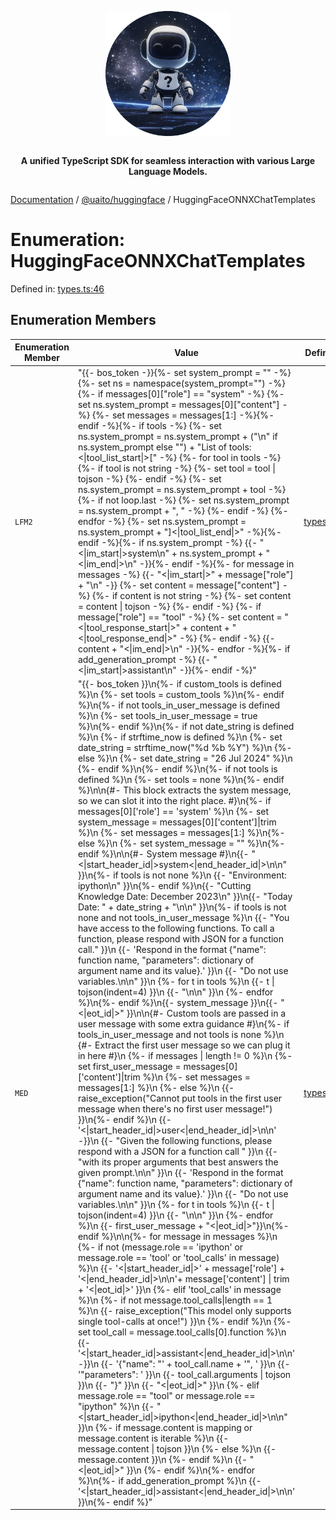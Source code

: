 <div style="display:flex; flex-direction:column; align-items:center;">
<p align="center">
  <img src="../UAITO.png" alt="UAITO Logo" width="200"/>
</p>

<p align="center">
  <strong>A unified TypeScript SDK for seamless interaction with various Large Language Models.</strong>
</p>
</div>

[Documentation](README.md) / [@uaito/huggingface](@uaito.huggingface.md) / HuggingFaceONNXChatTemplates

# Enumeration: HuggingFaceONNXChatTemplates

Defined in: [types.ts:46](https://github.com/elribonazo/uaito/blob/7d193aae630d32597c1be974f6ce03fc7e0727a3/packages/huggingFace/src/types.ts#L46)

## Enumeration Members

| Enumeration Member | Value | Defined in |
| ------ | ------ | ------ |
| <a id="lfm2"></a> `LFM2` | "\{\{- bos\_token -\}\}\{%- set system\_prompt = \"\" -%\}\{%- set ns = namespace(system\_prompt=\"\") -%\}\{%- if messages\[0\]\[\"role\"\] == \"system\" -%\} \{%- set ns.system\_prompt = messages\[0\]\[\"content\"\] -%\} \{%- set messages = messages\[1:\] -%\}\{%- endif -%\}\{%- if tools -%\} \{%- set ns.system\_prompt = ns.system\_prompt + (\"\n\" if ns.system\_prompt else \"\") + \"List of tools: \<\|tool\_list\_start\|\>\[\" -%\} \{%- for tool in tools -%\} \{%- if tool is not string -%\} \{%- set tool = tool \| tojson -%\} \{%- endif -%\} \{%- set ns.system\_prompt = ns.system\_prompt + tool -%\} \{%- if not loop.last -%\} \{%- set ns.system\_prompt = ns.system\_prompt + \", \" -%\} \{%- endif -%\} \{%- endfor -%\} \{%- set ns.system\_prompt = ns.system\_prompt + \"\]\<\|tool\_list\_end\|\>\" -%\}\{%- endif -%\}\{%- if ns.system\_prompt -%\} \{\{- \"\<\|im\_start\|\>system\n\" + ns.system\_prompt + \"\<\|im\_end\|\>\n\" -\}\}\{%- endif -%\}\{%- for message in messages -%\} \{\{- \"\<\|im\_start\|\>\" + message\[\"role\"\] + \"\n\" -\}\} \{%- set content = message\[\"content\"\] -%\} \{%- if content is not string -%\} \{%- set content = content \| tojson -%\} \{%- endif -%\} \{%- if message\[\"role\"\] == \"tool\" -%\} \{%- set content = \"\<\|tool\_response\_start\|\>\" + content + \"\<\|tool\_response\_end\|\>\" -%\} \{%- endif -%\} \{\{- content + \"\<\|im\_end\|\>\n\" -\}\}\{%- endfor -%\}\{%- if add\_generation\_prompt -%\} \{\{- \"\<\|im\_start\|\>assistant\n\" -\}\}\{%- endif -%\}" | [types.ts:47](https://github.com/elribonazo/uaito/blob/7d193aae630d32597c1be974f6ce03fc7e0727a3/packages/huggingFace/src/types.ts#L47) |
| <a id="med"></a> `MED` | "\{\{- bos\_token \}\}\n\{%- if custom\_tools is defined %\}\n \{%- set tools = custom\_tools %\}\n\{%- endif %\}\n\{%- if not tools\_in\_user\_message is defined %\}\n \{%- set tools\_in\_user\_message = true %\}\n\{%- endif %\}\n\{%- if not date\_string is defined %\}\n \{%- if strftime\_now is defined %\}\n \{%- set date\_string = strftime\_now(\"%d %b %Y\") %\}\n \{%- else %\}\n \{%- set date\_string = \"26 Jul 2024\" %\}\n \{%- endif %\}\n\{%- endif %\}\n\{%- if not tools is defined %\}\n \{%- set tools = none %\}\n\{%- endif %\}\n\n\{#- This block extracts the system message, so we can slot it into the right place. #\}\n\{%- if messages\[0\]\['role'\] == 'system' %\}\n \{%- set system\_message = messages\[0\]\['content'\]\|trim %\}\n \{%- set messages = messages\[1:\] %\}\n\{%- else %\}\n \{%- set system\_message = \"\" %\}\n\{%- endif %\}\n\n\{#- System message #\}\n\{\{- \"\<\|start\_header\_id\|\>system\<\|end\_header\_id\|\>\n\n\" \}\}\n\{%- if tools is not none %\}\n \{\{- \"Environment: ipython\n\" \}\}\n\{%- endif %\}\n\{\{- \"Cutting Knowledge Date: December 2023\n\" \}\}\n\{\{- \"Today Date: \" + date\_string + \"\n\n\" \}\}\n\{%- if tools is not none and not tools\_in\_user\_message %\}\n \{\{- \"You have access to the following functions. To call a function, please respond with JSON for a function call.\" \}\}\n \{\{- 'Respond in the format \{\"name\": function name, \"parameters\": dictionary of argument name and its value\}.' \}\}\n \{\{- \"Do not use variables.\n\n\" \}\}\n \{%- for t in tools %\}\n \{\{- t \| tojson(indent=4) \}\}\n \{\{- \"\n\n\" \}\}\n \{%- endfor %\}\n\{%- endif %\}\n\{\{- system\_message \}\}\n\{\{- \"\<\|eot\_id\|\>\" \}\}\n\n\{#- Custom tools are passed in a user message with some extra guidance #\}\n\{%- if tools\_in\_user\_message and not tools is none %\}\n \{#- Extract the first user message so we can plug it in here #\}\n \{%- if messages \| length != 0 %\}\n \{%- set first\_user\_message = messages\[0\]\['content'\]\|trim %\}\n \{%- set messages = messages\[1:\] %\}\n \{%- else %\}\n \{\{- raise\_exception(\"Cannot put tools in the first user message when there's no first user message!\") \}\}\n\{%- endif %\}\n \{\{- '\<\|start\_header\_id\|\>user\<\|end\_header\_id\|\>\n\n' -\}\}\n \{\{- \"Given the following functions, please respond with a JSON for a function call \" \}\}\n \{\{- \"with its proper arguments that best answers the given prompt.\n\n\" \}\}\n \{\{- 'Respond in the format \{\"name\": function name, \"parameters\": dictionary of argument name and its value\}.' \}\}\n \{\{- \"Do not use variables.\n\n\" \}\}\n \{%- for t in tools %\}\n \{\{- t \| tojson(indent=4) \}\}\n \{\{- \"\n\n\" \}\}\n \{%- endfor %\}\n \{\{- first\_user\_message + \"\<\|eot\_id\|\>\"\}\}\n\{%- endif %\}\n\n\{%- for message in messages %\}\n \{%- if not (message.role == 'ipython' or message.role == 'tool' or 'tool\_calls' in message) %\}\n \{\{- '\<\|start\_header\_id\|\>' + message\['role'\] + '\<\|end\_header\_id\|\>\n\n'+ message\['content'\] \| trim + '\<\|eot\_id\|\>' \}\}\n \{%- elif 'tool\_calls' in message %\}\n \{%- if not message.tool\_calls\|length == 1 %\}\n \{\{- raise\_exception(\"This model only supports single tool-calls at once!\") \}\}\n \{%- endif %\}\n \{%- set tool\_call = message.tool\_calls\[0\].function %\}\n \{\{- '\<\|start\_header\_id\|\>assistant\<\|end\_header\_id\|\>\n\n' -\}\}\n \{\{- '\{\"name\": \"' + tool\_call.name + '\", ' \}\}\n \{\{- '\"parameters\": ' \}\}\n \{\{- tool\_call.arguments \| tojson \}\}\n \{\{- \"\}\" \}\}\n \{\{- \"\<\|eot\_id\|\>\" \}\}\n \{%- elif message.role == \"tool\" or message.role == \"ipython\" %\}\n \{\{- \"\<\|start\_header\_id\|\>ipython\<\|end\_header\_id\|\>\n\n\" \}\}\n \{%- if message.content is mapping or message.content is iterable %\}\n \{\{- message.content \| tojson \}\}\n \{%- else %\}\n \{\{- message.content \}\}\n \{%- endif %\}\n \{\{- \"\<\|eot\_id\|\>\" \}\}\n \{%- endif %\}\n\{%- endfor %\}\n\{%- if add\_generation\_prompt %\}\n \{\{- '\<\|start\_header\_id\|\>assistant\<\|end\_header\_id\|\>\n\n' \}\}\n\{%- endif %\}" | [types.ts:54](https://github.com/elribonazo/uaito/blob/7d193aae630d32597c1be974f6ce03fc7e0727a3/packages/huggingFace/src/types.ts#L54) |
